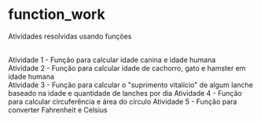 # function_work
Atividades resolvidas usando funções<br><br>

Atividade 1 - Função para calcular idade canina e idade humana<br>
Atividade 2 - Função para calcular idade de cachorro, gato e hamster em idade humana<br>
Atividade 3 - Função para calcular o "suprimento vitalício" de algum lanche baseado na idade e quantidade de lanches por dia
Atividade 4 - Função para calcular circuferência e área do círculo
Atividade 5 - Função para converter Fahrenheit e Celsius
